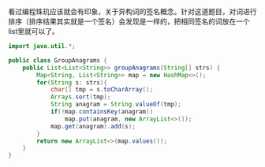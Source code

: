 看过编程珠玑应该就会有印象，关于异构词的签名概念。针对这道题目，对词进行排序（排序结果其实就是一个签名）会发现是一样的，把相同签名的词放在一个list里就可以了。
```java
import java.util.*;

public class GroupAnagrams {
    public List<List<String>> groupAnagrams(String[] strs) {
        Map<String, List<String>> map = new HashMap<>();
        for(String s: strs){
            char[] tmp = s.toCharArray();
            Arrays.sort(tmp);
            String anagram = String.valueOf(tmp);
            if(!map.containsKey(anagram))
                map.put(anagram, new ArrayList<>());
            map.get(anagram).add(s);
        }
        return new ArrayList<>(map.values());
    }
}
```